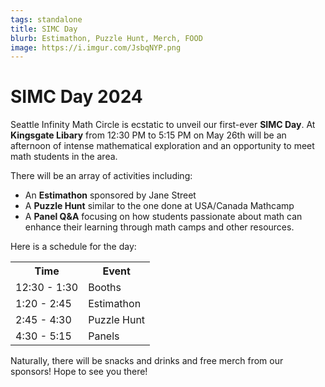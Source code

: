 ```yaml
---
tags: standalone
title: SIMC Day
blurb: Estimathon, Puzzle Hunt, Merch, FOOD 
image: https://i.imgur.com/JsbqNYP.png
---
```

# SIMC Day 2024

Seattle Infinity Math Circle is ecstatic to unveil our first-ever __SIMC Day__. At __Kingsgate Libary__ from 12:30 PM to 5:15 PM on May 26th will be an afternoon of intense mathematical exploration and an opportunity to meet math students in the area.

There will be an array of activities including:
* An __Estimathon__ sponsored by Jane Street
* A __Puzzle Hunt__ similar to the one done at USA/Canada Mathcamp
* A __Panel Q&A__ focusing on how students passionate about math can enhance their learning through math camps and other resources.

Here is a schedule for the day:

<body>
  <table>
    <tr>
      <th>Time</th>
      <th>Event</th>
    </tr>
    <tr>
      <td>12:30 - 1:30</td>
      <td>Booths</td>
    </tr>
    <tr>
      <td>1:20 - 2:45</td>
      <td>Estimathon</td>
    </tr>
    <tr>
      <td>2:45 - 4:30</td>
      <td>Puzzle Hunt</td>
    </tr>
    <tr>
      <td>4:30 - 5:15</td>
      <td>Panels</td>
    </tr>
  </table>
</body>

Naturally, there will be snacks and drinks and free merch from our sponsors! Hope to see you there!
